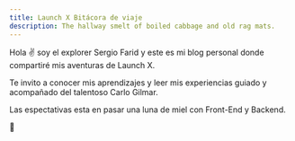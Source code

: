 ```yaml
---
title: Launch X Bitácora de viaje
description: The hallway smelt of boiled cabbage and old rag mats.
---
```


Hola ✌️  soy el explorer Sergio Farid y este es mi blog personal donde compartiré mis aventuras de Launch X.

Te invito a conocer mis aprendizajes y leer mis experiencias guiado y acompañado del talentoso Carlo Gilmar.

Las espectativas esta en pasar una luna de miel con Front-End y Backend.

🚀
